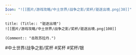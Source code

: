 ```yaml
---
Icon: "![[图片/游戏攻略/中土世界/战争之影/奖杯/驱逐出境.png|30]]"
---
```

```ad-common-silver-trophy
title: (Title:: "驱逐出境")
![[图片/游戏攻略/中土世界/战争之影/奖杯/驱逐出境.png|100]]

(Comment:: "击败苏拉丹.")
```

#中土世界/战争之影/奖杯 #奖杯 #奖杯/银
